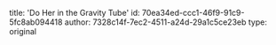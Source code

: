 title: 'Do Her in the Gravity Tube'
id: 70ea34ed-ccc1-46f9-91c9-5fc8ab094418
author: 7328c14f-7ec2-4511-a24d-29a1c5ce23eb
type: original
